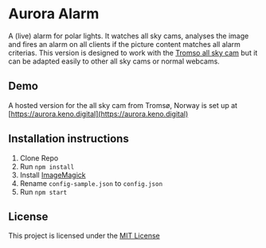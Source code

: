 # Aurora Alarm
A (live) alarm for polar lights. It watches all sky cams, analyses the image and fires an alarm on all clients if the picture content matches all alarm criterias. This version is designed to work with the [Tromso all sky cam](http://polaris.nipr.ac.jp/~acaurora/aurora/Tromso/) but it can be adapted easily to other all sky cams or normal webcams.

## Demo

A hosted version for the all sky cam from Tromsø, Norway is set up at [https://aurora.keno.digital](https://aurora.keno.digital)

## Installation instructions

1. Clone Repo
2. Run `npm install`
3. Install [ImageMagick](http://www.imagemagick.org/)
4. Rename `config-sample.json` to `config.json`
4. Run `npm start`

## License

This project is licensed under the [MIT License](https://opensource.org/licenses/MIT)

